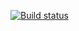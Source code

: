[![Build status](https://ci.appveyor.com/api/projects/status/l59oa0amet72w805?svg=true)](https://ci.appveyor.com/project/KSUSHAPhil/cardsdelivery)
